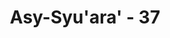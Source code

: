 ---
title: "Asy-Syu'ara' - 37"
no: 37
arabic_no: ٣٧
ayah: يَأْتُوْكَ بِكُلِّ سَحَّارٍ عَلِيْمٍ 
translation: "niscaya mereka akan mendatangkan semua pesihir yang pandai kepadamu.” "
tafsir: "Pada ayat ini, Allah menjelaskan jawaban para pembesar dan pemuka kaum Fir'aun atas saran yang dimintanya. Mereka menyarankan agar urusan Musa dan saudaranya, Harun, ditunda karena mereka akan mengumpulkan semua ahli sihir ulung yang ada di negeri mereka. Para ahli sihir itu dikumpulkan dan diperintahkan supaya datang mengadakan pertandingan sihir dengan Musa. Pada hari dan tempat yang telah ditentukan, para ahli sihir itu harus memperlihatkan kelebihannya di hadapan Fir'aun dan Musa. Menurut mereka, pada saat itu kemenangan akan berada di pihak mereka sehingga rakyat kembali mendukungnya. Saran ini diterima baik oleh Fir'aun dan akan dilaksanakan pada waktunya. Sebagai imbalan, ia juga akan memenuhi segala tuntutan mereka."
---